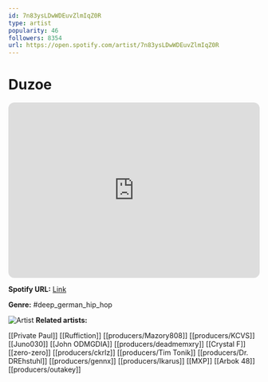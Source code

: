 ```yaml
---
id: 7n83ysLDwWDEuvZlmIqZ0R
type: artist
popularity: 46
followers: 8354
url: https://open.spotify.com/artist/7n83ysLDwWDEuvZlmIqZ0R
---
```

# Duzoe

<iframe style="border-radius:12px" src="https://open.spotify.com/embed/artist/7n83ysLDwWDEuvZlmIqZ0R" width="100%" height="352" frameBorder="0" allowfullscreen="" allow="autoplay; clipboard-write; encrypted-media; fullscreen; picture-in-picture" loading="lazy"></iframe>

**Spotify URL:** [Link](https://open.spotify.com/artist/7n83ysLDwWDEuvZlmIqZ0R)

**Genre:**  #deep_german_hip_hop

![Artist](https://i.scdn.co/image/ab6761610000e5eb40d20a61b363c6c568a5c8be)
**Related artists:**

[[Private Paul]]
[[Ruffiction]]
[[producers/Mazory808]]
[[producers/KCVS]]
[[Juno030]]
[[John ODMGDIA]]
[[producers/deadmemxry]]
[[Crystal F]]
[[zero-zero]]
[[producers/ckrlz]]
[[producers/Tim Tonik]]
[[producers/Dr. DREhstuhl]]
[[producers/gennx]]
[[producers/Ikarus]]
[[MXP]]
[[Arbok 48]]
[[producers/outakey]]
